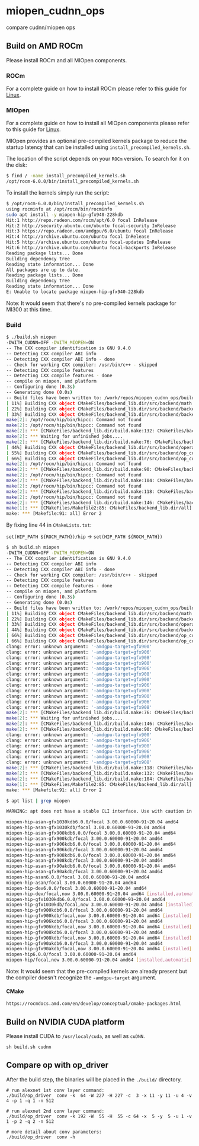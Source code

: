 # miopen_cudnn_ops
compare cudnn/miopen ops

## Build on AMD ROCm

Please install ROCm and all MIOpen components.

### ROCm
For a complete guide on how to install ROCm please refer to this guide for [Linux](https://rocm.docs.amd.com/projects/install-on-linux/en/latest/tutorial/quick-start.html).

### MIOpen

For a complete guide on how to install all MIOpen components please refer to this guide for [Linux](https://docs.amd.com/projects/MIOpen/en/latest/install.html#installing-miopen-with-pre-built-packages).

MIOpen provides an optional pre-compiled kernels package to reduce the startup latency that can be installed using `install_precompiled_kernels.sh`.

The location of the script depends on your `ROCm` version.
To search for it on the disk:

```bash
$ find / -name install_precompiled_kernels.sh
/opt/rocm-6.0.0/bin/install_precompiled_kernels.sh
```

To install the kernels simply run the script:

```bash
$ /opt/rocm-6.0.0/bin/install_precompiled_kernels.sh
using rocminfo at /opt/rocm/bin/rocminfo
sudo apt install -y miopen-hip-gfx940-228kdb
Hit:1 http://repo.radeon.com/rocm/apt/6.0 focal InRelease
Hit:2 http://security.ubuntu.com/ubuntu focal-security InRelease
Hit:3 https://repo.radeon.com/amdgpu/6.0/ubuntu focal InRelease
Hit:4 http://archive.ubuntu.com/ubuntu focal InRelease
Hit:5 http://archive.ubuntu.com/ubuntu focal-updates InRelease
Hit:6 http://archive.ubuntu.com/ubuntu focal-backports InRelease
Reading package lists... Done
Building dependency tree
Reading state information... Done
All packages are up to date.
Reading package lists... Done
Building dependency tree
Reading state information... Done
E: Unable to locate package miopen-hip-gfx940-228kdb
```

Note: It would seem that there's no pre-compiled kernels package for MI300 at this time.

### Build

```bash
$ ./build.sh miopen
-DWITH_CUDNN=OFF -DWITH_MIOPEN=ON
-- The CXX compiler identification is GNU 9.4.0
-- Detecting CXX compiler ABI info
-- Detecting CXX compiler ABI info - done
-- Check for working CXX compiler: /usr/bin/c++ - skipped
-- Detecting CXX compile features
-- Detecting CXX compile features - done
-- compile on miopen, amd platform
-- Configuring done (0.3s)
-- Generating done (0.0s)
-- Build files have been written to: /work/repos/miopen_cudnn_ops/build
[ 11%] Building CXX object CMakeFiles/backend_lib.dir/src/backend/math.cc.o
[ 22%] Building CXX object CMakeFiles/backend_lib.dir/src/backend/backend_miopen.cc.o
[ 33%] Building CXX object CMakeFiles/backend_lib.dir/src/backend/backend.cc.o
make[2]: /opt/rocm/hip/bin/hipcc: Command not found
make[2]: /opt/rocm/hip/bin/hipcc: Command not found
make[2]: *** [CMakeFiles/backend_lib.dir/build.make:132: CMakeFiles/backend_lib.dir/src/backend/backend_miopen.cc.o] Error 127
make[2]: *** Waiting for unfinished jobs....
make[2]: *** [CMakeFiles/backend_lib.dir/build.make:76: CMakeFiles/backend_lib.dir/src/backend/math.cc.o] Error 127
[ 44%] Building CXX object CMakeFiles/backend_lib.dir/src/backend/operator.cc.o
[ 55%] Building CXX object CMakeFiles/backend_lib.dir/src/backend/op_convolution.cc.o
[ 66%] Building CXX object CMakeFiles/backend_lib.dir/src/backend/op_convolution_miopen.cc.o
make[2]: /opt/rocm/hip/bin/hipcc: Command not found
make[2]: *** [CMakeFiles/backend_lib.dir/build.make:90: CMakeFiles/backend_lib.dir/src/backend/backend.cc.o] Error 127
make[2]: /opt/rocm/hip/bin/hipcc: Command not found
make[2]: *** [CMakeFiles/backend_lib.dir/build.make:104: CMakeFiles/backend_lib.dir/src/backend/operator.cc.o] Error 127
make[2]: /opt/rocm/hip/bin/hipcc: Command not found
make[2]: *** [CMakeFiles/backend_lib.dir/build.make:118: CMakeFiles/backend_lib.dir/src/backend/op_convolution.cc.o] Error 127
make[2]: /opt/rocm/hip/bin/hipcc: Command not found
make[2]: *** [CMakeFiles/backend_lib.dir/build.make:146: CMakeFiles/backend_lib.dir/src/backend/op_convolution_miopen.cc.o] Error 127
make[1]: *** [CMakeFiles/Makefile2:85: CMakeFiles/backend_lib.dir/all] Error 2
make: *** [Makefile:91: all] Error 2
```

By fixing line 44 in `CMakeLists.txt`:

`set(HIP_PATH ${ROCM_PATH})/hip` -> `set(HIP_PATH ${ROCM_PATH})`

```bash
$ sh build.sh miopen
-DWITH_CUDNN=OFF -DWITH_MIOPEN=ON
-- The CXX compiler identification is GNU 9.4.0
-- Detecting CXX compiler ABI info
-- Detecting CXX compiler ABI info - done
-- Check for working CXX compiler: /usr/bin/c++ - skipped
-- Detecting CXX compile features
-- Detecting CXX compile features - done
-- compile on miopen, amd platform
-- Configuring done (0.3s)
-- Generating done (0.0s)
-- Build files have been written to: /work/repos/miopen_cudnn_ops/build
[ 11%] Building CXX object CMakeFiles/backend_lib.dir/src/backend/math.cc.o
[ 22%] Building CXX object CMakeFiles/backend_lib.dir/src/backend/backend.cc.o
[ 33%] Building CXX object CMakeFiles/backend_lib.dir/src/backend/operator.cc.o
[ 44%] Building CXX object CMakeFiles/backend_lib.dir/src/backend/backend_miopen.cc.o
[ 66%] Building CXX object CMakeFiles/backend_lib.dir/src/backend/op_convolution_miopen.cc.o
[ 66%] Building CXX object CMakeFiles/backend_lib.dir/src/backend/op_convolution.cc.o
clang: error: unknown argument: '-amdgpu-target=gfx900'
clang: error: unknown argument: '-amdgpu-target=gfx906'
clang: error: unknown argument: '-amdgpu-target=gfx908'
clang: error: unknown argument: '-amdgpu-target=gfx900'
clang: error: unknown argument: '-amdgpu-target=gfx906'
clang: error: unknown argument: '-amdgpu-target=gfx908'
clang: error: unknown argument: '-amdgpu-target=gfx900'
clang: error: unknown argument: '-amdgpu-target=gfx906'
clang: error: unknown argument: '-amdgpu-target=gfx908'
clang: error: unknown argument: '-amdgpu-target=gfx900'
clang: error: unknown argument: '-amdgpu-target=gfx906'
clang: error: unknown argument: '-amdgpu-target=gfx908'
make[2]: *** [CMakeFiles/backend_lib.dir/build.make:76: CMakeFiles/backend_lib.dir/src/backend/math.cc.o] Error 1
make[2]: *** Waiting for unfinished jobs....
make[2]: *** [CMakeFiles/backend_lib.dir/build.make:146: CMakeFiles/backend_lib.dir/src/backend/op_convolution_miopen.cc.o] Error 1
make[2]: *** [CMakeFiles/backend_lib.dir/build.make:90: CMakeFiles/backend_lib.dir/src/backend/backend.cc.o] Error 1
clang: error: unknown argument: '-amdgpu-target=gfx900'
clang: error: unknown argument: '-amdgpu-target=gfx906'
clang: error: unknown argument: '-amdgpu-target=gfx900'
clang: error: unknown argument: '-amdgpu-target=gfx906'
clang: error: unknown argument: '-amdgpu-target=gfx908'
clang: error: unknown argument: '-amdgpu-target=gfx908'
make[2]: *** [CMakeFiles/backend_lib.dir/build.make:118: CMakeFiles/backend_lib.dir/src/backend/op_convolution.cc.o] Error 1
make[2]: *** [CMakeFiles/backend_lib.dir/build.make:132: CMakeFiles/backend_lib.dir/src/backend/backend_miopen.cc.o] Error 1
make[2]: *** [CMakeFiles/backend_lib.dir/build.make:104: CMakeFiles/backend_lib.dir/src/backend/operator.cc.o] Error 1
make[1]: *** [CMakeFiles/Makefile2:85: CMakeFiles/backend_lib.dir/all] Error 2
make: *** [Makefile:91: all] Error 2
```

```bash
$ apt list | grep miopen

WARNING: apt does not have a stable CLI interface. Use with caution in scripts.

miopen-hip-asan-gfx1030kdb6.0.0/focal 3.00.0.60000-91~20.04 amd64
miopen-hip-asan-gfx1030kdb/focal 3.00.0.60000-91~20.04 amd64
miopen-hip-asan-gfx900kdb6.0.0/focal 3.00.0.60000-91~20.04 amd64
miopen-hip-asan-gfx900kdb/focal 3.00.0.60000-91~20.04 amd64
miopen-hip-asan-gfx906kdb6.0.0/focal 3.00.0.60000-91~20.04 amd64
miopen-hip-asan-gfx906kdb/focal 3.00.0.60000-91~20.04 amd64
miopen-hip-asan-gfx908kdb6.0.0/focal 3.00.0.60000-91~20.04 amd64
miopen-hip-asan-gfx908kdb/focal 3.00.0.60000-91~20.04 amd64
miopen-hip-asan-gfx90akdb6.0.0/focal 3.00.0.60000-91~20.04 amd64
miopen-hip-asan-gfx90akdb/focal 3.00.0.60000-91~20.04 amd64
miopen-hip-asan6.0.0/focal 3.00.0.60000-91~20.04 amd64
miopen-hip-asan/focal 3.00.0.60000-91~20.04 amd64
miopen-hip-dev6.0.0/focal 3.00.0.60000-91~20.04 amd64
miopen-hip-dev/focal,now 3.00.0.60000-91~20.04 amd64 [installed,automatic]
miopen-hip-gfx1030kdb6.0.0/focal 3.00.0.60000-91~20.04 amd64
miopen-hip-gfx1030kdb/focal,now 3.00.0.60000-91~20.04 amd64 [installed]
miopen-hip-gfx900kdb6.0.0/focal 3.00.0.60000-91~20.04 amd64
miopen-hip-gfx900kdb/focal,now 3.00.0.60000-91~20.04 amd64 [installed]
miopen-hip-gfx906kdb6.0.0/focal 3.00.0.60000-91~20.04 amd64
miopen-hip-gfx906kdb/focal,now 3.00.0.60000-91~20.04 amd64 [installed]
miopen-hip-gfx908kdb6.0.0/focal 3.00.0.60000-91~20.04 amd64
miopen-hip-gfx908kdb/focal,now 3.00.0.60000-91~20.04 amd64 [installed]
miopen-hip-gfx90akdb6.0.0/focal 3.00.0.60000-91~20.04 amd64
miopen-hip-gfx90akdb/focal,now 3.00.0.60000-91~20.04 amd64 [installed]
miopen-hip6.0.0/focal 3.00.0.60000-91~20.04 amd64
miopen-hip/focal,now 3.00.0.60000-91~20.04 amd64 [installed,automatic]
```

Note: It would seem that the pre-compiled kernels are already present but the compiler doesn't recognize the `-amdgpu-target` argument.

#### CMake

`https://rocmdocs.amd.com/en/develop/conceptual/cmake-packages.html`


## Build on NVIDIA CUDA platform

Please install CUDA to `/usr/local/cuda`, as well as `cuDNN`.

```
sh build.sh cudnn
```

## Compare op with op_driver

After the build step, the binaries will be placed in the `./build/` directory.

```
# run alexnet 1st conv layer command:
./build/op_driver  conv -k  64 -W 227 -H 227 -c  3 -x 11 -y 11 -u 4 -v 4 -p 1 -q 1 -n 512

# run alexnet 2nd conv layer command:
./build/op_driver  conv -k 192 -W  55 -H  55 -c 64 -x  5 -y  5 -u 1 -v 1 -p 2 -q 2 -n 512

# more detail about conv parameters:
./build/op_driver  conv -h
```
